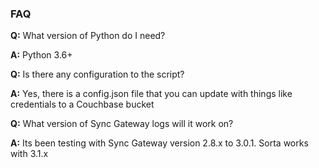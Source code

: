 ### FAQ
**Q:** What version of Python do I need?

**A:** Python 3.6+ 

**Q:** Is there any configuration to the script?

**A:** Yes, there is a config.json file that you can update with things like credentials to a Couchbase bucket


**Q:** What version of Sync Gateway logs will it work on?

**A:** Its been testing with Sync Gateway version 2.8.x to 3.0.1. Sorta works with 3.1.x